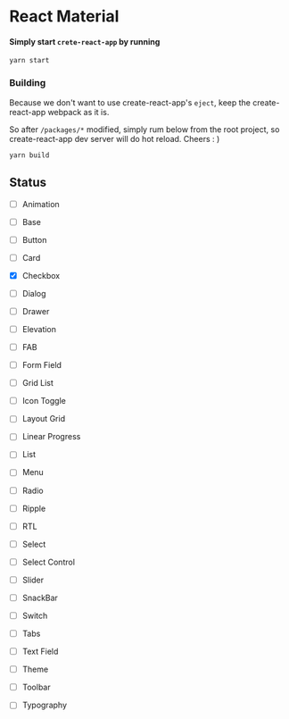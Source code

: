 # React Material

#### Simply start `crete-react-app` by running
```
yarn start
```

### Building
Because we don't want to use create-react-app's `eject`, keep the create-react-app webpack as it is.

So after `/packages/*` modified, simply rum below from the root project, so create-react-app dev server will do hot reload. Cheers : )
```
yarn build
```

## Status
- [ ] Animation
- [ ] Base
- [ ] Button
- [ ] Card
- [x] Checkbox
- [ ] Dialog
- [ ] Drawer
- [ ] Elevation
- [ ] FAB
- [ ] Form Field
- [ ] Grid List
- [ ] Icon Toggle
- [ ] Layout Grid
- [ ] Linear Progress
- [ ] List
- [ ] Menu
- [ ] Radio
- [ ] Ripple
- [ ] RTL
- [ ] Select
- [ ] Select Control
- [ ] Slider
- [ ] SnackBar
- [ ] Switch
- [ ] Tabs
- [ ] Text Field
- [ ] Theme
- [ ] Toolbar
- [ ] Typography
 